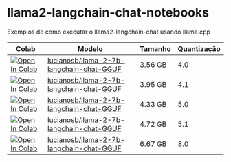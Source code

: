 # llama2-langchain-chat-notebooks
Exemplos de como executar o llama2-langchain-chat usando llama.cpp

| Colab | Modelo | Tamanho | Quantização 
| --- | --- | --- | --- |
| [![Open In Colab](https://colab.research.google.com/assets/colab-badge.svg)](https://colab.research.google.com/github/lucianosb/llama2-langchain-chat-notebooks/blob/main/llama2_langchain_llamacpp_4_0.ipynb) | [lucianosb/llama-2-7b-langchain-chat-GGUF](/llama2-langchain-chttps://huggingface.co/lucianosb/llama-2-7b-langchain-chat-GGUF) | 3.56 GB | 4.0 |
| [![Open In Colab](https://colab.research.google.com/assets/colab-badge.svg)](https://colab.research.google.com/github/lucianosb/llama2-langchain-chat-notebooks/blob/main/llama2_langchain_llamacpp_4_1.ipynb) | [lucianosb/llama-2-7b-langchain-chat-GGUF](/llama2-langchain-chttps://huggingface.co/lucianosb/llama-2-7b-langchain-chat-GGUF) | 3.95 GB | 4.1 |
| [![Open In Colab](https://colab.research.google.com/assets/colab-badge.svg)](https://colab.research.google.com/github/lucianosb/llama2-langchain-chat-notebooks/blob/main/llama2_langchain_llamacpp_5_0.ipynb) | [lucianosb/llama-2-7b-langchain-chat-GGUF](/llama2-langchain-chttps://huggingface.co/lucianosb/llama-2-7b-langchain-chat-GGUF) | 4.33 GB | 5.0 |
| [![Open In Colab](https://colab.research.google.com/assets/colab-badge.svg)](https://colab.research.google.com/github/lucianosb/llama2-langchain-chat-notebooks/blob/main/llama2_langchain_llamacpp_5_1) | [lucianosb/llama-2-7b-langchain-chat-GGUF](/llama2-langchain-chttps://huggingface.co/lucianosb/llama-2-7b-langchain-chat-GGUF) | 4.72 GB | 5.1 |
| [![Open In Colab](https://colab.research.google.com/assets/colab-badge.svg)](https://colab.research.google.com/github/lucianosb/llama2-langchain-chat-notebooks/blob/main/llama2_langchain_llamacpp_8_0.ipynb) | [lucianosb/llama-2-7b-langchain-chat-GGUF](/llama2-langchain-chttps://huggingface.co/lucianosb/llama-2-7b-langchain-chat-GGUF) | 6.67 GB | 8.0 |
